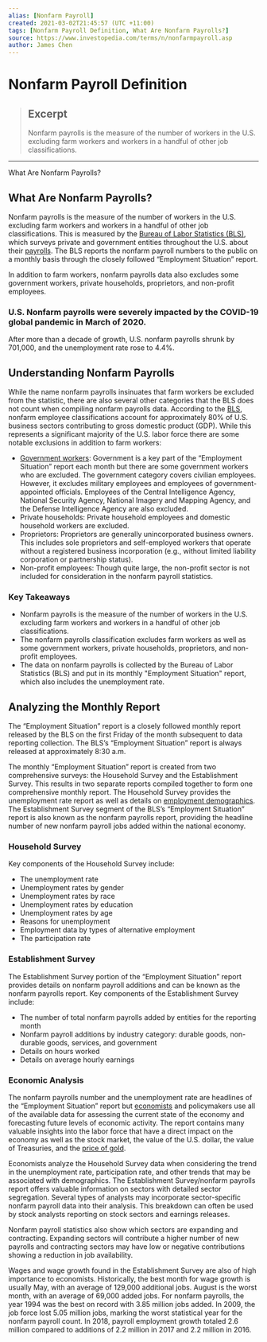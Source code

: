 ```yaml
---
alias: [Nonfarm Payroll]
created: 2021-03-02T21:45:57 (UTC +11:00)
tags: [Nonfarm Payroll Definition, What Are Nonfarm Payrolls?]
source: https://www.investopedia.com/terms/n/nonfarmpayroll.asp
author: James Chen
---
```


# Nonfarm Payroll Definition

> ## Excerpt
> Nonfarm payrolls is the measure of the number of workers in the U.S. excluding farm workers and workers in a handful of other job classifications.

---

What Are Nonfarm Payrolls?
## What Are Nonfarm Payrolls?

Nonfarm payrolls is the measure of the number of workers in the U.S. excluding farm workers and workers in a handful of other job classifications. This is measured by the [Bureau of Labor Statistics (BLS)](https://www.investopedia.com/terms/b/bls.asp), which surveys private and government entities throughout the U.S. about their [payrolls](https://www.investopedia.com/terms/p/payroll.asp). The BLS reports the nonfarm payroll numbers to the public on a monthly basis through the closely followed “Employment Situation” report.

In addition to farm workers, nonfarm payrolls data also excludes some government workers, private households, proprietors, and non-profit employees.

### U.S. Nonfarm payrolls were severely impacted by the COVID-19 global pandemic in March of 2020.

After more than a decade of growth, U.S. nonfarm payrolls shrunk by 701,000, and the unemployment rate rose to 4.4%.

## Understanding Nonfarm Payrolls

While the name nonfarm payrolls insinuates that farm workers be excluded from the statistic, there are also several other categories that the BLS does not count when compiling nonfarm payrolls data. According to the [BLS](https://www.bls.gov/bls/glossary.htm), nonfarm employee classifications account for approximately 80% of U.S. business sectors contributing to gross domestic product (GDP). While this represents a significant majority of the U.S. labor force there are some notable exclusions in addition to farm workers:

-   [Government workers](https://www.investopedia.com/articles/personal-finance/112514/top-retirement-strategies-government-employees.asp): Government is a key part of the “Employment Situation” report each month but there are some government workers who are excluded. The government category covers civilian employees. However, it excludes military employees and employees of government-appointed officials. Employees of the Central Intelligence Agency, National Security Agency, National Imagery and Mapping Agency, and the Defense Intelligence Agency are also excluded.
-   Private households: Private household employees and domestic household workers are excluded.
-   Proprietors: Proprietors are generally unincorporated business owners. This includes sole proprietors and self-employed workers that operate without a registered business incorporation (e.g., without limited liability corporation or partnership status).
-   Non-profit employees: Though quite large, the non-profit sector is not included for consideration in the nonfarm payroll statistics.

### Key Takeaways

-   Nonfarm payrolls is the measure of the number of workers in the U.S. excluding farm workers and workers in a handful of other job classifications.
-   The nonfarm payrolls classification excludes farm workers as well as some government workers, private households, proprietors, and non-profit employees.
-   The data on nonfarm payrolls is collected by the Bureau of Labor Statistics (BLS) and put in its monthly "Employment Situation" report, which also includes the unemployment rate.

## Analyzing the Monthly Report

The “Employment Situation” report is a closely followed monthly report released by the BLS on the first Friday of the month subsequent to data reporting collection. The BLS’s “Employment Situation” report is always released at approximately 8:30 a.m.

The monthly “Employment Situation” report is created from two comprehensive surveys: the Household Survey and the Establishment Survey. This results in two separate reports compiled together to form one comprehensive monthly report. The Household Survey provides the unemployment rate report as well as details on [employment demographics](https://www.investopedia.com/articles/04/092204.asp). The Establishment Survey segment of the BLS’s “Employment Situation” report is also known as the nonfarm payrolls report, providing the headline number of new nonfarm payroll jobs added within the national economy.

### Household Survey

Key components of the Household Survey include:

-   The unemployment rate
-   Unemployment rates by gender
-   Unemployment rates by race
-   Unemployment rates by education
-   Unemployment rates by age
-   Reasons for unemployment
-   Employment data by types of alternative employment
-   The participation rate

### Establishment Survey

The Establishment Survey portion of the “Employment Situation” report provides details on nonfarm payroll additions and can be known as the nonfarm payrolls report. Key components of the Establishment Survey include:

-   The number of total nonfarm payrolls added by entities for the reporting month
-   Nonfarm payroll additions by industry category: durable goods, non-durable goods, services, and government
-   Details on hours worked
-   Details on average hourly earnings

### Economic Analysis

The nonfarm payrolls number and the unemployment rate are headlines of the “Employment Situation” report but [economists](https://www.investopedia.com/terms/e/economist.asp) and policymakers use all of the available data for assessing the current state of the economy and forecasting future levels of economic activity. The report contains many valuable insights into the labor force that have a direct impact on the economy as well as the stock market, the value of the U.S. dollar, the value of Treasuries, and the [price of gold](https://www.investopedia.com/articles/active-trading/031915/what-moves-gold-prices.asp).

Economists analyze the Household Survey data when considering the trend in the unemployment rate, participation rate, and other trends that may be associated with demographics. The Establishment Survey/nonfarm payrolls report offers valuable information on sectors with detailed sector segregation. Several types of analysts may incorporate sector-specific nonfarm payroll data into their analysis. This breakdown can often be used by stock analysts reporting on stock sectors and earnings releases.

Nonfarm payroll statistics also show which sectors are expanding and contracting. Expanding sectors will contribute a higher number of new payrolls and contracting sectors may have low or negative contributions showing a reduction in job availability.

Wages and wage growth found in the Establishment Survey are also of high importance to economists. Historically, the best month for wage growth is usually May, with an average of 129,000 additional jobs. August is the worst month, with an average of 69,000 added jobs. For nonfarm payrolls, the year 1994 was the best on record with 3.85 million jobs added. In 2009, the job force lost 5.05 million jobs, marking the worst statistical year for the nonfarm payroll count. In 2018, payroll employment growth totaled 2.6 million compared to additions of 2.2 million in 2017 and 2.2 million in 2016.
